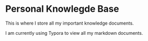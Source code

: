 # Personal Knowlegde Base

This is where I store all my important knowledge documents.

I am currently using Typora to view all my markdown documents.
